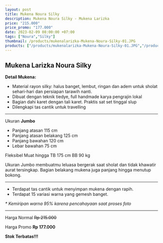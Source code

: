 ```yaml
---
layout: post
title: Mukena Noura Silky
description: Mukena Noura Silky - Mukena Larizka
price: "215.000"
price_promo: "177.000"
date: 2023-02-09 08:00:00 +07:00
tags: ["Noura","Silky"]
thumbnail: /products/mukenalarizka-Mukena-Noura-Silky-01.JPG
products: ["/products/mukenalarizka-Mukena-Noura-Silky-01.JPG","/products/mukenalarizka-Mukena-Noura-Silky-02.JPG","/products/mukenalarizka-Mukena-Noura-Silky-03.JPG","/products/mukenalarizka-Mukena-Noura-Silky-04.JPG","/products/mukenalarizka-Mukena-Noura-Silky-05.JPG","/products/mukenalarizka-Mukena-Noura-Silky-06.JPG","/products/mukenalarizka-Mukena-Noura-Silky-07.JPG","/products/mukenalarizka-Mukena-Noura-Silky-08.JPG","/products/mukenalarizka-Mukena-Noura-Silky-09.JPG","/products/mukenalarizka-Mukena-Noura-Silky-10.JPG","/products/mukenalarizka-Mukena-Noura-Silky-11.JPG","/products/mukenalarizka-Mukena-Noura-Silky-12.JPG","/products/mukenalarizka-Mukena-Noura-Silky-13.JPG","/products/mukenalarizka-Mukena-Noura-Silky-14.JPG","/products/mukenalarizka-Mukena-Noura-Silky-15.JPG","/products/mukenalarizka-Mukena-Noura-Silky-All-Variant1.JPG","/products/mukenalarizka-Mukena-Noura-Silky-All-Variant2.JPG"]
---
```


## Mukena Larizka Noura Silky ##

**Detail Mukena:**

* Material rayon silky: halus banget, lembut, ringan dan adem untuk sholat sehari-hari dan persiapan tarawih nanti.
* Dibuat dengan teknik tiedye, full handmade karya pengrajin lokal
* Bagian dahi karet dengan tali karet. Praktis sat set tinggal slup
* Dilengkapi tas cantik untuk travelling

---

Ukuran **Jumbo**

* Panjang atasan 115 cm
* Panjang atasan belakang 125 cm
* Panjang bawahan 120 cm
* Lebar bawahan 75 cm

Fleksibel Muat hingga TB 175 cm BB 90 kg

Ukuran Jumbo membuatmu leluasa bergerak saat sholat dan tidak khawatir aurat tersingkap. Bagian belakang mukena juga panjang hingga menutup bokong.

---

* Terdapat tas cantik untuk menyimpan mukena dengan rapih.
* Terdapat 15 variasi warna yang gemesh banget.

_* Kemiripan warna 95% karena pencahayaan saat proses foto_

---

Harga Normal ~~Rp 215.000~~

Harga Promo **Rp 177.000**

**Stok Terbatas!!!**
